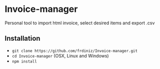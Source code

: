 # Invoice-manager

Personal tool to import html invoice, select desired items and export .csv

## Installation

* `git clone https://github.com/frdiniz/Invoice-manager.git`
* `cd Invoice-manager` (OSX, Linux and Windows)
* `npm install`
